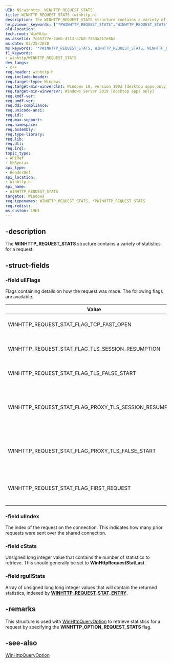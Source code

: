 ```yaml
---
UID: NS:winhttp._WINHTTP_REQUEST_STATS
title: WINHTTP_REQUEST_STATS (winhttp.h)
description: The WINHTTP_REQUEST_STATS structure contains a variety of statistics for a request.
helpviewer_keywords: ["*PWINHTTP_REQUEST_STATS","WINHTTP_REQUEST_STATS","WINHTTP_REQUEST_STATS structure [HTTP]","http.winhttp_request_stats","winhttp/WINHTTP_REQUEST_STATS","WINHTTP_OPTION_REQUEST_STATS"]
old-location:
tech.root: WinHttp
ms.assetid: 7c65777e-24eb-4713-a7b8-7263a217e8ba
ms.date: 02/25/2020
ms.keywords: '*PWINHTTP_REQUEST_STATS, WINHTTP_REQUEST_STATS, WINHTTP_REQUEST_STATS structure [HTTP], http.winhttp_request_stats, winhttp/WINHTTP_REQUEST_STATS, WINHTTP_OPTION_REQUEST_STATS'
f1_keywords:
- winhttp/WINHTTP_REQUEST_STATS
dev_langs:
- c++
req.header: winhttp.h
req.include-header:
req.target-type: Windows
req.target-min-winverclnt: Windows 10, version 1903 [desktop apps only]
req.target-min-winversvr: Windows Server 2019 [desktop apps only]
req.kmdf-ver:
req.umdf-ver:
req.ddi-compliance:
req.unicode-ansi:
req.idl:
req.max-support:
req.namespace:
req.assembly:
req.type-library:
req.lib:
req.dll:
req.irql:
topic_type:
- APIRef
- kbSyntax
api_type:
- HeaderDef
api_location:
- Winhttp.h
api_name:
- WINHTTP_REQUEST_STATS
targetos: Windows
req.typenames: WINHTTP_REQUEST_STATS, *PWINHTTP_REQUEST_STATS
req.redist:
ms.custom: 19H1
---
```


## -description

The **WINHTTP\_REQUEST\_STATS** structure contains a variety of statistics for a request.

## -struct-fields

### -field ullFlags

Flags containing details on how the request was made. The following flags are available.

| Value | Meaning |
|-|-|
| WINHTTP_REQUEST_STAT_FLAG_TCP_FAST_OPEN | TCP Fast Open occurred. |
| WINHTTP_REQUEST_STAT_FLAG_TLS_SESSION_RESUMPTION | TLS Session Resumption occurred. |
| WINHTTP_REQUEST_STAT_FLAG_TLS_FALSE_START | TLS False Start occurred. |
| WINHTTP_REQUEST_STAT_FLAG_PROXY_TLS_SESSION_RESUMPTION | TLS Session Resumption occurred for the proxy connection. |
| WINHTTP_REQUEST_STAT_FLAG_PROXY_TLS_FALSE_START | TLS False Start occurred for the proxy connection. |
| WINHTTP_REQUEST_STAT_FLAG_FIRST_REQUEST | This is the first request on the connection. |

### -field ulIndex

The index of the request on the connection. This indicates how many prior requests were sent over the shared connection.

### -field cStats

Unsigned long integer value that contains the number of statistics to retrieve. This should generally be set to **WinHttpRequestStatLast**.

### -field rgullStats

Array of unsigned long long integer values that will contain the returned statistics, indexed by [**WINHTTP\_REQUEST\_STAT\_ENTRY**](/windows/desktop/api/winhttp/ne-winhttp-winhttp_request_stat_entry).

## -remarks

This structure is used with [WinHttpQueryOption](/windows/desktop/api/winhttp/nf-winhttp-winhttpqueryoption) to retrieve statistics for a request by specifying the **WINHTTP\_OPTION\_REQUEST\_STATS** flag.

## -see-also

[WinHttpQueryOption](/windows/desktop/api/winhttp/nf-winhttp-winhttpqueryoption)
